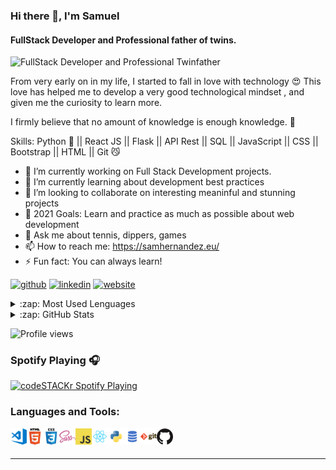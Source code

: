 ### Hi there 👋, I'm Samuel
#### FullStack Developer and Professional father of twins.
![FullStack Developer and Professional Twinfather](https://user-images.githubusercontent.com/74045391/113511297-74dcef00-955f-11eb-9963-ae7277b1e373.png)

From very early on in my life, I started to fall in love with technology 😍 This love has helped me to develop a very good technological mindset , and given me the curiosity to learn more. 

I firmly believe that no amount of knowledge  is enough knowledge. 🧠

Skills: Python 🐍 || React JS || Flask || API Rest || SQL || JavaScript || CSS || Bootstrap || HTML || Git 😼

- 🔭 I’m currently working on Full Stack Development projects. 
- 🌱 I’m currently learning about development best practices  
- 👯 I’m looking to collaborate on interesting meaninful and stunning projects 
- 🥅 2021 Goals: Learn and practice as much as possible about web development
- 💬 Ask me about tennis, dippers, games 
- 📫 How to reach me: https://samhernandez.eu/ 
- ⚡ Fun fact: You can always learn! 


[<img src='https://cdn.jsdelivr.net/npm/simple-icons@3.0.1/icons/github.svg' alt='github' height='40'>](https://github.com/SamHnnz)  [<img src='https://cdn.jsdelivr.net/npm/simple-icons@3.0.1/icons/linkedin.svg' alt='linkedin' height='40'>][linkedin]  [<img src='https://cdn.jsdelivr.net/npm/simple-icons@3.0.1/icons/icloud.svg' alt='website' height='40'>][website]  

<details>
  
  <summary>:zap: Most Used Lenguages</summary>
  <img align="left" alt="SamHnnz's GitHub Stats" src="https://github-readme-stats.vercel.app/api/top-langs/?username=SamHnnz" />
  
</details>


<details>
  
  <summary>:zap: GitHub Stats</summary>
  <img align="left" alt="SamHnnz's GitHub Stats" src="https://github-readme-stats.codestackr.vercel.app/api?username=SamHnnz&show_icons=true&hide_border=true" />
  
</details>


![Profile views](https://gpvc.arturio.dev/SamHnnz)  



### Spotify Playing 🎧

[<img src="https://now-playing-codestackr.vercel.app/api/spotify-playing" alt="codeSTACKr Spotify Playing" width="350" />](https://open.spotify.com/playlist/7uSBrTu6MXgaPhZatVlRx1)

### Languages and Tools:

[<img align="left" alt="Visual Studio Code" width="26px" src="https://raw.githubusercontent.com/github/explore/80688e429a7d4ef2fca1e82350fe8e3517d3494d/topics/visual-studio-code/visual-studio-code.png" />][samGit]
[<img align="left" alt="HTML5" width="26px" src="https://raw.githubusercontent.com/github/explore/80688e429a7d4ef2fca1e82350fe8e3517d3494d/topics/html/html.png" />][samGit]
[<img align="left" alt="CSS3" width="26px" src="https://raw.githubusercontent.com/github/explore/80688e429a7d4ef2fca1e82350fe8e3517d3494d/topics/css/css.png" />][samGit]
[<img align="left" alt="Sass" width="26px" src="https://raw.githubusercontent.com/github/explore/80688e429a7d4ef2fca1e82350fe8e3517d3494d/topics/sass/sass.png" />][samGit]
[<img align="left" alt="JavaScript" width="26px" src="https://raw.githubusercontent.com/github/explore/80688e429a7d4ef2fca1e82350fe8e3517d3494d/topics/javascript/javascript.png" />][samGit]
[<img align="left" alt="React" width="26px" src="https://raw.githubusercontent.com/github/explore/80688e429a7d4ef2fca1e82350fe8e3517d3494d/topics/react/react.png" />][samGit]
[<img align="left" alt="Python" width="26px" src="https://raw.githubusercontent.com/github/explore/80688e429a7d4ef2fca1e82350fe8e3517d3494d/topics/python/python.png" />][samGit]
[<img align="left" alt="SQL" width="26px" src="https://raw.githubusercontent.com/github/explore/80688e429a7d4ef2fca1e82350fe8e3517d3494d/topics/sql/sql.png" />][samGit]
[<img align="left" alt="Git" width="26px" src="https://raw.githubusercontent.com/github/explore/80688e429a7d4ef2fca1e82350fe8e3517d3494d/topics/git/git.png" />][samGit]
[<img align="left" alt="GitHub" width="26px" src="https://raw.githubusercontent.com/github/explore/78df643247d429f6cc873026c0622819ad797942/topics/github/github.png" />][samGit]

<br />
<br />

---

[website]: https://samhernandez.eu
[samGit]: https://github.com/SamHnnz
[linkedin]: https://www.linkedin.com/in/samuelhernandezl/

